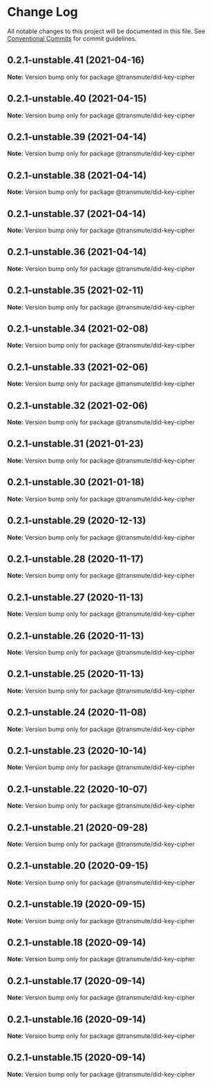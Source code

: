 # Change Log

All notable changes to this project will be documented in this file.
See [Conventional Commits](https://conventionalcommits.org) for commit guidelines.

## 0.2.1-unstable.41 (2021-04-16)

**Note:** Version bump only for package @transmute/did-key-cipher





## 0.2.1-unstable.40 (2021-04-15)

**Note:** Version bump only for package @transmute/did-key-cipher





## 0.2.1-unstable.39 (2021-04-14)

**Note:** Version bump only for package @transmute/did-key-cipher





## 0.2.1-unstable.38 (2021-04-14)

**Note:** Version bump only for package @transmute/did-key-cipher





## 0.2.1-unstable.37 (2021-04-14)

**Note:** Version bump only for package @transmute/did-key-cipher





## 0.2.1-unstable.36 (2021-04-14)

**Note:** Version bump only for package @transmute/did-key-cipher





## 0.2.1-unstable.35 (2021-02-11)

**Note:** Version bump only for package @transmute/did-key-cipher





## 0.2.1-unstable.34 (2021-02-08)

**Note:** Version bump only for package @transmute/did-key-cipher





## 0.2.1-unstable.33 (2021-02-06)

**Note:** Version bump only for package @transmute/did-key-cipher





## 0.2.1-unstable.32 (2021-02-06)

**Note:** Version bump only for package @transmute/did-key-cipher





## 0.2.1-unstable.31 (2021-01-23)

**Note:** Version bump only for package @transmute/did-key-cipher





## 0.2.1-unstable.30 (2021-01-18)

**Note:** Version bump only for package @transmute/did-key-cipher





## 0.2.1-unstable.29 (2020-12-13)

**Note:** Version bump only for package @transmute/did-key-cipher





## 0.2.1-unstable.28 (2020-11-17)

**Note:** Version bump only for package @transmute/did-key-cipher





## 0.2.1-unstable.27 (2020-11-13)

**Note:** Version bump only for package @transmute/did-key-cipher





## 0.2.1-unstable.26 (2020-11-13)

**Note:** Version bump only for package @transmute/did-key-cipher





## 0.2.1-unstable.25 (2020-11-13)

**Note:** Version bump only for package @transmute/did-key-cipher





## 0.2.1-unstable.24 (2020-11-08)

**Note:** Version bump only for package @transmute/did-key-cipher





## 0.2.1-unstable.23 (2020-10-14)

**Note:** Version bump only for package @transmute/did-key-cipher





## 0.2.1-unstable.22 (2020-10-07)

**Note:** Version bump only for package @transmute/did-key-cipher





## 0.2.1-unstable.21 (2020-09-28)

**Note:** Version bump only for package @transmute/did-key-cipher





## 0.2.1-unstable.20 (2020-09-15)

**Note:** Version bump only for package @transmute/did-key-cipher





## 0.2.1-unstable.19 (2020-09-15)

**Note:** Version bump only for package @transmute/did-key-cipher





## 0.2.1-unstable.18 (2020-09-14)

**Note:** Version bump only for package @transmute/did-key-cipher





## 0.2.1-unstable.17 (2020-09-14)

**Note:** Version bump only for package @transmute/did-key-cipher





## 0.2.1-unstable.16 (2020-09-14)

**Note:** Version bump only for package @transmute/did-key-cipher





## 0.2.1-unstable.15 (2020-09-14)

**Note:** Version bump only for package @transmute/did-key-cipher
